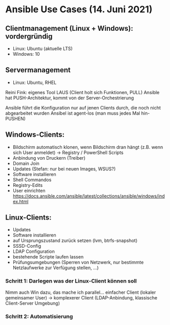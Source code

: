 # Ansible Use Cases (14. Juni 2021)

## Clientmanagement (Linux + Windows): vordergründig
* Linux: Ubuntu (aktuelle LTS)
* Windows: 10

## Servermanagement
*	Linux: Ubuntu, RHEL

Reini Fink: eigenes Tool LAUS (Client holt sich Funktionen, PULL)
Ansible hat PUSH-Architektur, kommt von der Server-Orchestrierung

Ansible führt die Konfiguration nur auf jenen Clients durch, die noch nicht abgearbeitet wurden
Ansibel ist agent-los (man muss jedes Mal hin-PUSHEN)

## Windows-Clients:
*	Bildschirm automatisch klonen, wenn Bildschirm dran hängt (z.B. wenn sich User anmeldet) -> Registry / PowerShell Scripts
*	Anbindung von Druckern (Treiber)
*	Domain Join
*	Updates (Stefan: nur bei neuen Images, WSUS?)
*	Software installieren
*	Shell Commandos
*	Registry-Edits
*	User einrichten
https://docs.ansible.com/ansible/latest/collections/ansible/windows/index.html

## Linux-Clients:
*	Updates
*	Software installieren
*	auf Ursprungszustand zurück setzen (lvm, btrfs-snapshot)
*	SSSD-Config
* LDAP Configuration
*	bestehende Scripte laufen lassen
*	Prüfungsumgebungen (Sperren von Netzwerk, nur bestimmte Netzlaufwerke zur Verfügung stellen, ...)

### Schritt 1: Darlegen was der Linux-Client können soll
Nimm auch Win dazu, das mache ich parallel...
einfacher Client (lokaler gemeinsamer User) -> komplexerer Client (LDAP-Anbindung, klassische Client-Server Umgebung)

### Schritt 2: Automatisierung

